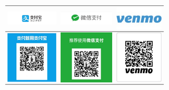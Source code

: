 
![](../donate/alipay1.jpg?raw=true)  | ![](../donate/wechat1.jpg?raw=true) | ![](../donate/venmo1.jpg?raw=true) 
:-------------------------:|:-------------------------: |:-------------------------:
![](../donate/alipay2.jpg?raw=true)  | ![](../donate/wechat2.jpg?raw=true) | ![](../donate/Picture2.jpg?raw=true) 
